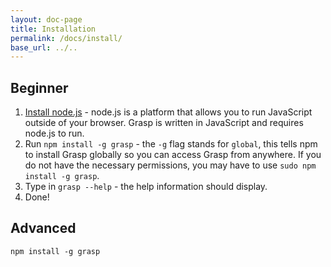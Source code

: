 ```yaml
---
layout: doc-page
title: Installation
permalink: /docs/install/
base_url: ../..
---
```


## Beginner

1. [Install node.js](http://nodejs.org/download/) - node.js is a platform that allows you to run JavaScript outside of your browser. Grasp is written in JavaScript and requires node.js to run.
1. Run `npm install -g grasp` - the `-g` flag stands for `global`, this tells npm to install Grasp globally so you can access Grasp from anywhere. If you do not have the necessary permissions, you may have to use `sudo npm install -g grasp`.
1. Type in `grasp --help` - the help information should display.
1. Done!

## Advanced

    npm install -g grasp
